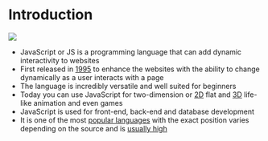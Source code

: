 # Introduction

![](../.gitbook/assets/js-hello-world.png)

* JavaScript or JS is a programming language that can add dynamic interactivity to websites
* First released in [1995](https://medium.com/@benastontweet/lesson-1a-the-history-of-javascript-8c1ce3bffb17) to enhance the websites with the ability to change dynamically as a user interacts with a page
* The language is incredibly versatile and well suited for beginners
* Today you can use JavaScript for two-dimension or [2D](https://codepen.io/jackrugile/pen/fxqKJ) flat and [3D](https://codepen.io/yuanchuan/full/ZqbVVL) life-like animation and even games
* JavaScript is used for front-end, back-end and database development
* It is one of the most [popular languages](https://octoverse.github.com/#top-languages) with the exact position varies depending on the source and is [usually high](https://www.tiobe.com/tiobe-index/)

